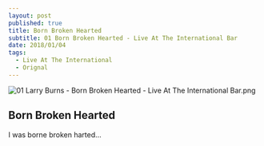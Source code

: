 ```yaml
---
layout: post
published: true
title: Born Broken Hearted
subtitle: 01 Born Broken Hearted - Live At The International Bar
date: 2018/01/04
tags:
  - Live At The International
  - Orignal
---
```

![01 Larry Burns - Born Broken Hearted - Live At The International Bar.png]({{site.baseurl}}/img/01%20Larry%20Burns%20-%20Born%20Broken%20Hearted%20-%20Live%20At%20The%20International%20Bar.png)
## Born Broken Hearted
I was borne broken harted…
